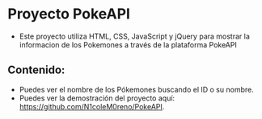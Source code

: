 # Proyecto PokeAPI
- Este proyecto utiliza HTML, CSS, JavaScript y jQuery para mostrar la informacion de los Pokemones a través de la plataforma PokeAPI

## Contenido:
- Puedes ver el nombre de los Pókemones buscando el ID o su nombre.
- Puedes ver la demostración del proyecto aquí: https://github.com/N1coleM0reno/PokeAPI.

